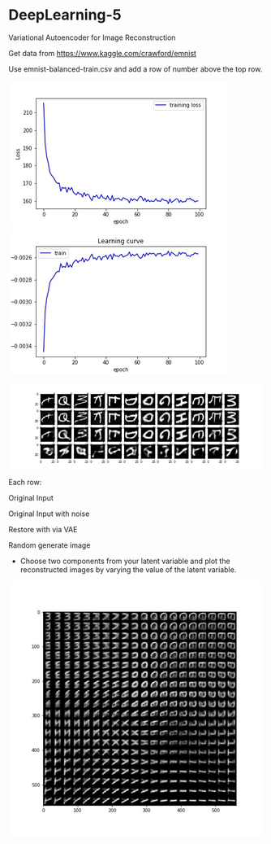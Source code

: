 # DeepLearning-5
Variational Autoencoder for Image Reconstruction

Get data from https://www.kaggle.com/crawford/emnist

Use emnist-balanced-train.csv and add a row of number above the top row.


![image](https://github.com/apkeidj123/DeepLearning-5/blob/master/output/Loss.jpg)
![image](https://github.com/apkeidj123/DeepLearning-5/blob/master/output/Lower_bound.jpg)


![image](https://github.com/apkeidj123/DeepLearning-5/blob/master/output/ALL.jpg)

Each row:

Original Input

Original Input with noise

Restore with via VAE

Random generate image


* Choose two components from your latent variable and plot the reconstructed images by varying the value of the latent variable.

![image](https://github.com/apkeidj123/DeepLearning-5/blob/master/output/Latent_space.jpg)

